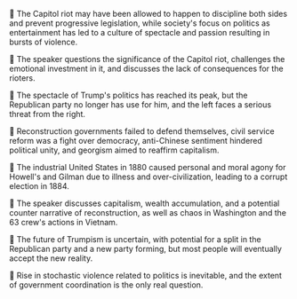 📰 The Capitol riot may have been allowed to happen to discipline both sides and prevent progressive legislation, while society's focus on politics as entertainment has led to a culture of spectacle and passion resulting in bursts of violence.

🤔 The speaker questions the significance of the Capitol riot, challenges the emotional investment in it, and discusses the lack of consequences for the rioters.

📰 The spectacle of Trump's politics has reached its peak, but the Republican party no longer has use for him, and the left faces a serious threat from the right.

📝 Reconstruction governments failed to defend themselves, civil service reform was a fight over democracy, anti-Chinese sentiment hindered political unity, and georgism aimed to reaffirm capitalism.

📰 The industrial United States in 1880 caused personal and moral agony for Howell's and Gilman due to illness and over-civilization, leading to a corrupt election in 1884.

📰 The speaker discusses capitalism, wealth accumulation, and a potential counter narrative of reconstruction, as well as chaos in Washington and the 63 crew's actions in Vietnam.

📰 The future of Trumpism is uncertain, with potential for a split in the Republican party and a new party forming, but most people will eventually accept the new reality.

🤔 Rise in stochastic violence related to politics is inevitable, and the extent of government coordination is the only real question.

